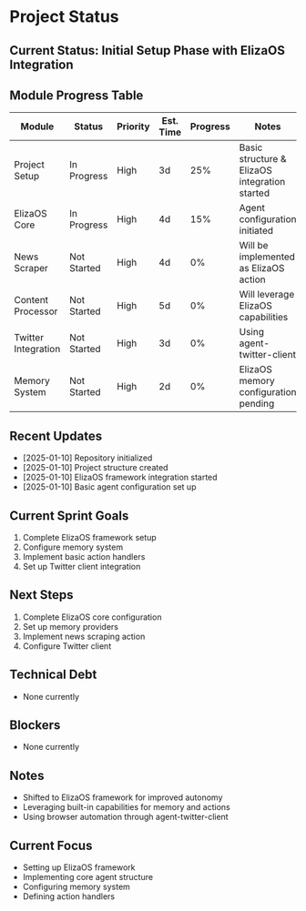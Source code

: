 # Project Status

## Current Status: Initial Setup Phase with ElizaOS Integration

## Module Progress Table

| Module | Status | Priority | Est. Time | Progress | Notes |
|--------|---------|-----------|------------|-----------|----------|
| Project Setup | In Progress | High | 3d | 25% | Basic structure & ElizaOS integration started |
| ElizaOS Core | In Progress | High | 4d | 15% | Agent configuration initiated |
| News Scraper | Not Started | High | 4d | 0% | Will be implemented as ElizaOS action |
| Content Processor | Not Started | High | 5d | 0% | Will leverage ElizaOS capabilities |
| Twitter Integration | Not Started | High | 3d | 0% | Using agent-twitter-client |
| Memory System | Not Started | High | 2d | 0% | ElizaOS memory configuration pending |

## Recent Updates
- [2025-01-10] Repository initialized
- [2025-01-10] Project structure created
- [2025-01-10] ElizaOS framework integration started
- [2025-01-10] Basic agent configuration set up

## Current Sprint Goals
1. Complete ElizaOS framework setup
2. Configure memory system
3. Implement basic action handlers
4. Set up Twitter client integration

## Next Steps
1. Complete ElizaOS core configuration
2. Set up memory providers
3. Implement news scraping action
4. Configure Twitter client

## Technical Debt
- None currently

## Blockers
- None currently

## Notes
- Shifted to ElizaOS framework for improved autonomy
- Leveraging built-in capabilities for memory and actions
- Using browser automation through agent-twitter-client

## Current Focus
- Setting up ElizaOS framework
- Implementing core agent structure
- Configuring memory system
- Defining action handlers